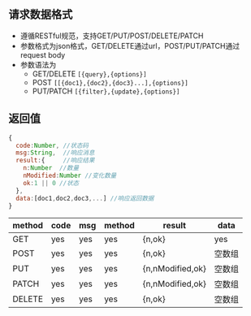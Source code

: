 ## 请求数据格式
* 遵循RESTful规范，支持GET/PUT/POST/DELETE/PATCH
* 参数格式为json格式，GET/DELETE通过url，POST/PUT/PATCH通过request body
* 参数语法为
  * GET/DELETE `[{query},{options}]`
  * POST `[[{doc1},{doc2},{doc3}...],{options}]`
  * PUT/PATCH `[{filter},{update},{options}]`

## 返回值
```js
{
  code:Number, //状态码
  msg:String,  //响应消息
  result:{     //响应结果
    n:Number  //数量
    nModified:Number //变化数量
    ok:1 || 0 //状态
  },
  data:[doc1,doc2,doc3,...] //响应返回数据
}
```
method| code|msg|method|result|data
-|-|-|-|-|-
GET|yes|yes|yes|{n,ok}|yes
POST|yes|yes|yes|{n,ok}|空数组
PUT|yes|yes|yes|{n,nModified,ok}|空数组
PATCH|yes|yes|yes|{n,nModified,ok}|空数组
DELETE|yes|yes|yes|{n,ok}|空数组


